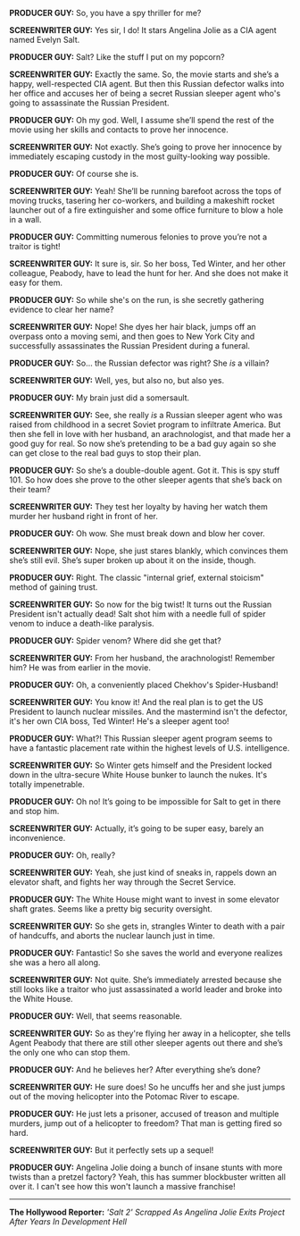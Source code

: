 **PRODUCER GUY:** So, you have a spy thriller for me?

**SCREENWRITER GUY:** Yes sir, I do! It stars Angelina Jolie as a CIA agent named Evelyn Salt.

**PRODUCER GUY:** Salt? Like the stuff I put on my popcorn?

**SCREENWRITER GUY:** Exactly the same. So, the movie starts and she’s a happy, well-respected CIA agent. But then this Russian defector walks into her office and accuses her of being a secret Russian sleeper agent who's going to assassinate the Russian President.

**PRODUCER GUY:** Oh my god. Well, I assume she’ll spend the rest of the movie using her skills and contacts to prove her innocence.

**SCREENWRITER GUY:** Not exactly. She’s going to prove her innocence by immediately escaping custody in the most guilty-looking way possible.

**PRODUCER GUY:** Of course she is.

**SCREENWRITER GUY:** Yeah! She’ll be running barefoot across the tops of moving trucks, tasering her co-workers, and building a makeshift rocket launcher out of a fire extinguisher and some office furniture to blow a hole in a wall.

**PRODUCER GUY:** Committing numerous felonies to prove you’re not a traitor is tight!

**SCREENWRITER GUY:** It sure is, sir. So her boss, Ted Winter, and her other colleague, Peabody, have to lead the hunt for her. And she does not make it easy for them.

**PRODUCER GUY:** So while she's on the run, is she secretly gathering evidence to clear her name?

**SCREENWRITER GUY:** Nope! She dyes her hair black, jumps off an overpass onto a moving semi, and then goes to New York City and successfully assassinates the Russian President during a funeral.

**PRODUCER GUY:** So… the Russian defector was right? She *is* a villain?

**SCREENWRITER GUY:** Well, yes, but also no, but also yes.

**PRODUCER GUY:** My brain just did a somersault.

**SCREENWRITER GUY:** See, she really *is* a Russian sleeper agent who was raised from childhood in a secret Soviet program to infiltrate America. But then she fell in love with her husband, an arachnologist, and that made her a good guy for real. So now she’s pretending to be a bad guy again so she can get close to the real bad guys to stop their plan.

**PRODUCER GUY:** So she’s a double-double agent. Got it. This is spy stuff 101. So how does she prove to the other sleeper agents that she’s back on their team?

**SCREENWRITER GUY:** They test her loyalty by having her watch them murder her husband right in front of her.

**PRODUCER GUY:** Oh wow. She must break down and blow her cover.

**SCREENWRITER GUY:** Nope, she just stares blankly, which convinces them she’s still evil. She’s super broken up about it on the inside, though.

**PRODUCER GUY:** Right. The classic "internal grief, external stoicism" method of gaining trust.

**SCREENWRITER GUY:** So now for the big twist! It turns out the Russian President isn't actually dead! Salt shot him with a needle full of spider venom to induce a death-like paralysis.

**PRODUCER GUY:** Spider venom? Where did she get that?

**SCREENWRITER GUY:** From her husband, the arachnologist! Remember him? He was from earlier in the movie.

**PRODUCER GUY:** Oh, a conveniently placed Chekhov's Spider-Husband!

**SCREENWRITER GUY:** You know it! And the real plan is to get the US President to launch nuclear missiles. And the mastermind isn't the defector, it's her own CIA boss, Ted Winter! He's a sleeper agent too!

**PRODUCER GUY:** What?! This Russian sleeper agent program seems to have a fantastic placement rate within the highest levels of U.S. intelligence.

**SCREENWRITER GUY:** So Winter gets himself and the President locked down in the ultra-secure White House bunker to launch the nukes. It's totally impenetrable.

**PRODUCER GUY:** Oh no! It’s going to be impossible for Salt to get in there and stop him.

**SCREENWRITER GUY:** Actually, it’s going to be super easy, barely an inconvenience.

**PRODUCER GUY:** Oh, really?

**SCREENWRITER GUY:** Yeah, she just kind of sneaks in, rappels down an elevator shaft, and fights her way through the Secret Service.

**PRODUCER GUY:** The White House might want to invest in some elevator shaft grates. Seems like a pretty big security oversight.

**SCREENWRITER GUY:** So she gets in, strangles Winter to death with a pair of handcuffs, and aborts the nuclear launch just in time.

**PRODUCER GUY:** Fantastic! So she saves the world and everyone realizes she was a hero all along.

**SCREENWRITER GUY:** Not quite. She’s immediately arrested because she still looks like a traitor who just assassinated a world leader and broke into the White House.

**PRODUCER GUY:** Well, that seems reasonable.

**SCREENWRITER GUY:** So as they're flying her away in a helicopter, she tells Agent Peabody that there are still other sleeper agents out there and she’s the only one who can stop them.

**PRODUCER GUY:** And he believes her? After everything she’s done?

**SCREENWRITER GUY:** He sure does! So he uncuffs her and she just jumps out of the moving helicopter into the Potomac River to escape.

**PRODUCER GUY:** He just lets a prisoner, accused of treason and multiple murders, jump out of a helicopter to freedom? That man is getting fired so hard.

**SCREENWRITER GUY:** But it perfectly sets up a sequel!

**PRODUCER GUY:** Angelina Jolie doing a bunch of insane stunts with more twists than a pretzel factory? Yeah, this has summer blockbuster written all over it. I can't see how this won't launch a massive franchise!

***

**The Hollywood Reporter:** *'Salt 2' Scrapped As Angelina Jolie Exits Project After Years In Development Hell*